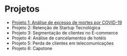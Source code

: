 # Projetos
- [Projeto 1: Análise de excesso de mortes por COVID-19](https://github.com/tassiagiovanelli/laboratoria/tree/main/projetos/Projeto%201%20-%20An%C3%A1lise%20de%20excesso%20de%20mortes%20por%20COVID-19)
- Projeto 2: Retenção de Startup Tecnológica
- Projeto 3: Segmentação de clientes no E-commerce
- Projeto 4: Análise de cancelamentos de hotéis
- Projeto 5: Perda de clientes em telecomunicações
- Projeto 6: Capstone
